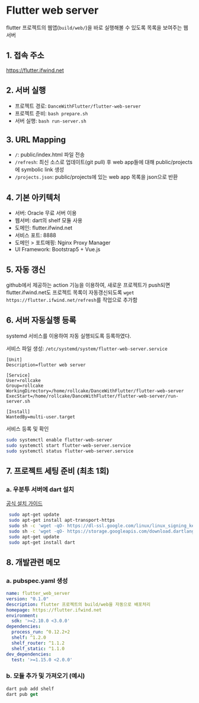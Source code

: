 # Flutter web server

flutter 프로젝트의 웹앱(`build/web/`)을 바로 실행해볼 수 있도록 목록을 보여주는 웹서버


## 1. 접속 주소

https://flutter.ifwind.net


## 2. 서버 실행

* 프로젝트 경로: `DanceWithFlutter/flutter-web-server`
* 프로젝트 준비: `bash prepare.sh`
* 서버 실행: `bash run-server.sh`


## 3. URL Mapping

* `/`: public/index.html 파일 전송
* `/refresh`: 최신 소스로 업데이트(git pull) 후 web app들에 대해 public/projects에 symbolic link 생성
* `/projects.json`: public/projects에 있는 web app 목록을 json으로 반환


## 4. 기본 아키텍처

* 서버: Oracle 무료 서버 이용
* 웹서버: dart의 shelf 모듈 사용
* 도메인: flutter.ifwind.net
* 서비스 포트: 8888
* 도메인 > 포트매핑: Nginx Proxy Manager
* UI Framework: Bootstrap5 + Vue.js


## 5. 자동 갱신

github에서 제공하는 action 기능을 이용하여, 새로운 프로젝트가 push되면 flutter.ifwind.net도 프로젝트 목록이 자동갱신되도록 `wget https://flutter.ifwind.net/refresh`를 작업으로 추가함


## 6. 서버 자동실행 등록
systemd 서비스를 이용하여 자동 실행되도록 등록하였다.

서비스 파일 생성: `/etc/systemd/system/flutter-web-server.service`
```systemd
[Unit]
Description=flutter web server

[Service]
User=rollcake
Group=rollcake
WorkingDirectory=/home/rollcake/DanceWithFlutter/flutter-web-server
ExecStart=/home/rollcake/DanceWithFlutter/flutter-web-server/run-server.sh

[Install]
WantedBy=multi-user.target
```

서비스 등록 및 확인
```bash
sudo systemctl enable flutter-web-server
sudo systemctl start flutter-web-server.service
sudo systemctl status flutter-web-server.service
```


## 7. 프로젝트 세팅 준비 (최초 1회)

### a. 우분투 서버에 dart 설치

[공식 설치 가이드](https://dart.dev/get-dart)
```bash
 sudo apt-get update
 sudo apt-get install apt-transport-https
 sudo sh -c 'wget -qO- https://dl-ssl.google.com/linux/linux_signing_key.pub | apt-key add -'
 sudo sh -c 'wget -qO- https://storage.googleapis.com/download.dartlang.org/linux/debian/dart_stable.list > /etc/apt/sources.list.d/dart_stable.list'
 sudo apt-get update
 sudo apt-get install dart
```


## 8. 개발관련 메모

### a. pubspec.yaml 생성

```yaml
name: flutter_web_server
version: "0.1.0"
description: flutter 프로젝트의 build/web을 자동으로 배포처리
homepage: https://flutter.ifwind.net
environment:
  sdk: '>=2.10.0 <3.0.0'
dependencies: 
  process_run: ^0.12.2+2
  shelf: ^1.2.0
  shelf_router: ^1.1.2
  shelf_static: ^1.1.0
dev_dependencies:
  test: '>=1.15.0 <2.0.0'
```


### b. 모듈 추가 및 가져오기 (예시)

```dart
dart pub add shelf
dart pub get
```